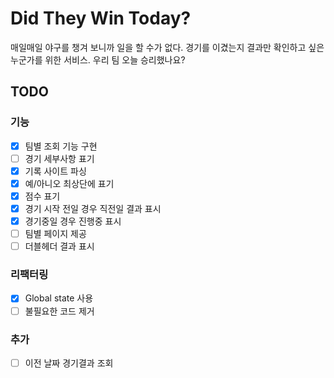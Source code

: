 # Did They Win Today?

매일매일 야구를 챙겨 보니까 일을 할 수가 없다. 경기를 이겼는지 결과만 확인하고 싶은 누군가를 위한 서비스. 우리 팀 오늘 승리했나요?

## TODO
### 기능
- [x] 팀별 조회 기능 구현
- [ ] 경기 세부사항 표기
- [x] 기록 사이트 파싱
- [x] 예/아니오 최상단에 표기
- [x] 점수 표기
- [x] 경기 시작 전일 경우 직전일 결과 표시
- [x] 경기중일 경우 진행중 표시
- [ ] 팀별 페이지 제공
- [ ] 더블헤더 결과 표시

### 리팩터링
- [x] Global state 사용
- [ ] 불필요한 코드 제거

### 추가
- [ ] 이전 날짜 경기결과 조회

